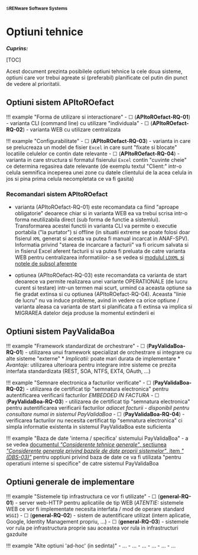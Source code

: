 s<small>**RENware Software Systems**</small>

# Optiuni tehnice

***Cuprins:***

[TOC]





Acest document prezinta posibilele optiuni tehnice la cele doua sisteme, optiuni care vor trebui agreate si (preferabil) planificate cel putin din punct de vedere al prioritatii.


## Optiuni sistem APItoROefact

!!! example "Forma de utilizare si interactionare"
    - &#x2610; (**APItoROefact-RQ-01**) -
    varianta CLI (command line) cu utilizare "individuala"
    - &#x2610; (**APItoROefact-RQ-02**) -
    varianta WEB cu utilizare centralizata


!!! example "Configurabilitate"
    - &#x2610; (**APItoROefact-RQ-03**) -
    varianta in care se prelucreaza un model de fisier `Excel` in care sunt "fixate si blocate" locatiile celulelor ce contin date relevante
    - &#x2610; (**APItoROefact-RQ-04**) -
    varianta in care structura si formatul fisierului `Excel` contin "cuvinte cheie" ce determina regasirea date relevante (de exemplu textul "Client:" intr-o celula semnifica inceperea unei zone cu datele clientului de la acea celula in jos si pina prima celula necompletata ce va fi gasita)



### Recomandari sistem APItoROefact

* varianta (APItoROefact-RQ-01) este recomandata ca fiind "aproape obligatorie" deoarece chiar si in varianta WEB ea va trebui scrisa intr-o forma neutilizabila direct (sub forma de functie a sistemlui). Transformarea acestei functii in varianta CLI va permite o executie portabila ("la purtator") si offline (in situatii extreme se poate folosi doar fisierul `XML` generat si acesta va putea fi manual incarcat in ANAF-SPV). Informatia privind "starea de incarcare a facturii" va fi oricum salvata si in fisierul Excel aferent facturii si va putea fi preluata de catre varianta WEB pentru centralizarea informatiilor- a se vedea si [modulul `LDXML` si notele de subsol aferente](110-SRE-api_to_roefact_requirements.md#componenta-xl2roefact)

* optiunea (APItoROefact-RQ-03) este recomandata ca varianta de start deoarece va permite realizarea unei variante OPERATIONALE (de lucru curent si testare) intr-un termen mai scurt, urmind ca aceasta optiune sa fie gradat extinsa si cu optiunea (APItoROefact-RQ-04). Aceasta "linie de lucru" nu va induce probleme, avind in vedere ca orice optiune / varianta aleasa ca varianta de start si planificata a fi extinsa va implica si MIGRAREA datelor deja produse la momentul extinderii ei






## Optiuni sistem PayValidaBoa

!!! example "Framework standardizat de orchestrare"
    - &#x2610; (**PayValidaBoa-RQ-01**) - utilizarea unui framework specializat de orchestrare si integrare cu alte sisteme "externe"
        * *Implicatii:* poate mari durata de implementare
        * *Avantaje:* utilizarea ulterioara pentru integrare intre sisteme ce prezita interfata standardizata (REST, SOA, NTFS, EXT4, OAuth, ...)


!!! example "Semnare electronica a facturilor verificate"
    - &#x2610; (**PayValidaBoa-RQ-02**) - utilizarea de certificat tip "semnatura electronica" pentru autentificarea verificarii facturilor *EMBEDDED IN FACTURA*
    - &#x2610; (**PayValidaBoa-RQ-03**) - utilizarea de certificat tip "semnatura electronica" pentru autentificarea verificarii facturilor *adiacet facturii - disponibil pentru consultare numai in sistemul PayValidaBoa*
    - &#x2610; (**PayValidaBoa-RQ-04**) - verificarea facturilor nu necesita certificat tip "semnatura electronica" ci simpla informatie existenta in sistemul PayValidaBoa este suficienta


!!! example "Baza de date 'interna / specifica' sistemului PayValidaBoa"
    - a se vedea [documentul *"Considerente tehnice generale"*, sectiunea *"Considerente generale privind bazele de date proprii sistemelor"*, item *"(DBS-03)"*](110-SRE-general_requirements.md#considerente-generale-privind-bazele-de-date-proprii-sistemelor) pentru opptiuni privind baza de date ce va fi utilizata "pentru operatiuni interne si specifice" de catre sistemul PayValidaBoa









## Optiuni generale de implementare

!!! example "Sistemele tip infrastructura ce vor fi utilizate"
    - &#x2610; (**general-RQ-01**) - server web-HTTP pentru aplicatiile de tip WEB (*ATENTIE:* sistemele WEB ce vor fi implementate necesita interfata / mod de operare standard `WSGI`)
    - &#x2610; (**general-RQ-02**) - sistem de autentificare utilizat (intern aplicatie, Google, Identity Management propriu, ...)
    - &#x2610; (**general-RQ-03**) - sistemele vor rula pe infrastructura proprie sau aceastea vor rula in infrastructuri gazduite


!!! example "Alte optiuni 'ad-hoc' (in sedinta)"
    - ...
    - ...
    - ...
    - ...
    - ...
    - ...






<!--#NOTE special HTML characters to use:
    - &#x2610; checkbox as NOT CHECKED
    - &#x2611; checkbox as CHECKED
-->


